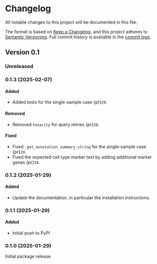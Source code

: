 # Changelog

All notable changes to this project will be documented in this file.

The format is based on [Keep a Changelog][],
and this project adheres to [Semantic Versioning][]. Full commit history is available in the [commit logs][].

[keep a changelog]: https://keepachangelog.com/en/1.0.0/
[semantic versioning]: https://semver.org/spec/v2.0.0.html
[commit logs]: https://github.com/quadbio/cell-annotator/commits

## Version 0.1

### Unreleased

### 0.1.3 (2025-02-07)

#### Added

-   Added tests for the single-sample case {pr}`29`.

#### Removed

-   Removed `tenacity` for query retries {pr}`28`.

#### Fixed

-   Fixed `_get_annotation_summary_string` for the single-sample case {pr}`29`.
-   Fixed the expected cell type marker test by adding additional marker genes {pr}`28`.

### 0.1.2 (2025-01-29)

#### Added

-   Update the documentation, in particular the installation instructions.

### 0.1.1 (2025-01-29)

#### Added

-   Initial push to PyPI

### 0.1.0 (2025-01-29)

Initial package release
